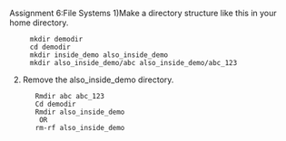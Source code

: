 Assignment 6:File Systems 
    1)Make a directory structure like this in your home directory.
        
         mkdir demodir
         cd demodir
         mkdir inside_demo also_inside_demo
         mkdir also_inside_demo/abc also_inside_demo/abc_123

   2) Remove the also_inside_demo directory.

             Rmdir abc abc_123
             Cd demodir
             Rmdir also_inside_demo
              OR
             rm-rf also_inside_demo
